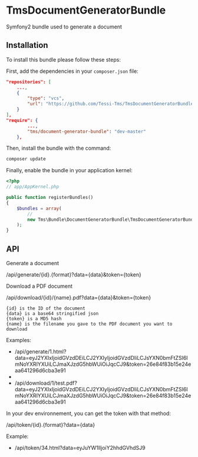 TmsDocumentGeneratorBundle
==========================

Symfony2 bundle used to generate a document


Installation
------------

To install this bundle please follow these steps:

First, add the dependencies in your `composer.json` file:

```json
"repositories": [
    ...,
    {
        "type": "vcs",
        "url": "https://github.com/Tessi-Tms/TmsDocumentGeneratorBundle.git"
    }
],
"require": {
        ...,
        "tms/document-generator-bundle": "dev-master"
    },
```

Then, install the bundle with the command:

```sh
composer update
```

Finally, enable the bundle in your application kernel:

```php
<?php
// app/AppKernel.php

public function registerBundles()
{
    $bundles = array(
        //
        new Tms\Bundle\DocumentGeneratorBundle\TmsDocumentGeneratorBundle(),
    );
}
```

API
---

Generate a document

/api/generate/{id}.{format}?data={data}&token={token}

Download a PDF document

/api/download/{id}/{name}.pdf?data={data}&token={token}

```
{id} is the ID of the document
{data} is a base64 stringified json
{token} is a MD5 hash
{name} is the filename you gave to the PDF document you want to download
```

Examples:

- /api/generate/1.html?data=eyJ2YXIxIjoidGVzdDEiLCJ2YXIyIjoidGVzdDIiLCJsYXN0bmFtZSI6ImNoYXRlYXUiLCJmaXJzdG5hbWUiOiJqcCJ9&token=26e84f83b15e24eaa641296d6cba3e91
- 
- /api/download/1/test.pdf?data=eyJ2YXIxIjoidGVzdDEiLCJ2YXIyIjoidGVzdDIiLCJsYXN0bmFtZSI6ImNoYXRlYXUiLCJmaXJzdG5hbWUiOiJqcCJ9&token=26e84f83b15e24eaa641296d6cba3e91

In your dev environnement, you can get the token with that method:

/api/token/{id}.{format}?data={data}

Example:

- /api/token/34.html?data=eyJuYW1lIjoiY2hhdGVhdSJ9
